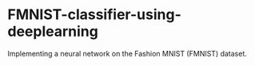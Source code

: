 # FMNIST-classifier-using-deeplearning
Implementing  a neural network on the Fashion MNIST (FMNIST) dataset.
